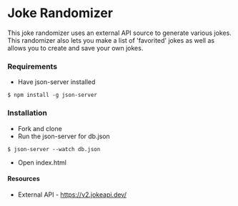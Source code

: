 # Joke Randomizer

This joke randomizer uses an external API source to generate various jokes. This randomizer also lets you make a list of 'favorited' jokes as well as allows you to create and save your own jokes.


### Requirements

* Have json-server installed
```console
$ npm install -g json-server
```


### Installation

* Fork and clone
* Run the json-server for db.json
```console
$ json-server --watch db.json
```
* Open index.html




#### Resources
* External API - https://v2.jokeapi.dev/